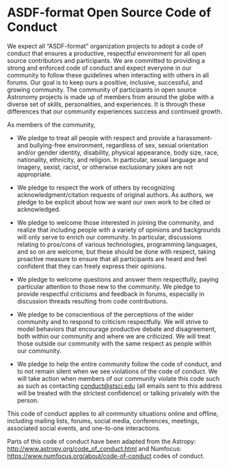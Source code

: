 ASDF-format Open Source Code of Conduct
=======================================

We expect all “ASDF-format” organization projects to adopt a code of
conduct that ensures a productive, respectful environment for all open
source contributors and participants. We are committed to providing a
strong and enforced code of conduct and expect everyone in our community
to follow these guidelines when interacting with others in all forums.
Our goal is to keep ours a positive, inclusive, successful, and growing
community. The community of participants in open source Astronomy
projects is made up of members from around the globe with a diverse set
of skills, personalities, and experiences. It is through these
differences that our community experiences success and continued growth.

As members of the community,

-  We pledge to treat all people with respect and provide a harassment-
   and bullying-free environment, regardless of sex, sexual orientation
   and/or gender identity, disability, physical appearance, body size,
   race, nationality, ethnicity, and religion. In particular, sexual
   language and imagery, sexist, racist, or otherwise exclusionary jokes
   are not appropriate.

-  We pledge to respect the work of others by recognizing
   acknowledgment/citation requests of original authors. As authors, we
   pledge to be explicit about how we want our own work to be cited or
   acknowledged.

-  We pledge to welcome those interested in joining the community, and
   realize that including people with a variety of opinions and
   backgrounds will only serve to enrich our community. In particular,
   discussions relating to pros/cons of various technologies,
   programming languages, and so on are welcome, but these should be
   done with respect, taking proactive measure to ensure that all
   participants are heard and feel confident that they can freely
   express their opinions.

-  We pledge to welcome questions and answer them respectfully, paying
   particular attention to those new to the community. We pledge to
   provide respectful criticisms and feedback in forums, especially in
   discussion threads resulting from code contributions.

-  We pledge to be conscientious of the perceptions of the wider
   community and to respond to criticism respectfully. We will strive to
   model behaviors that encourage productive debate and disagreement,
   both within our community and where we are criticized. We will treat
   those outside our community with the same respect as people within
   our community.

-  We pledge to help the entire community follow the code of conduct,
   and to not remain silent when we see violations of the code of
   conduct. We will take action when members of our community violate
   this code such as such as contacting conduct@stsci.edu (all emails
   sent to this address will be treated with the strictest confidence)
   or talking privately with the person.

This code of conduct applies to all community situations online and
offline, including mailing lists, forums, social media, conferences,
meetings, associated social events, and one-to-one interactions.

Parts of this code of conduct have been adapted from the
Astropy: http://www.astropy.org/code_of_conduct.html and
Numfocus: https://www.numfocus.org/about/code-of-conduct codes of
conduct.
